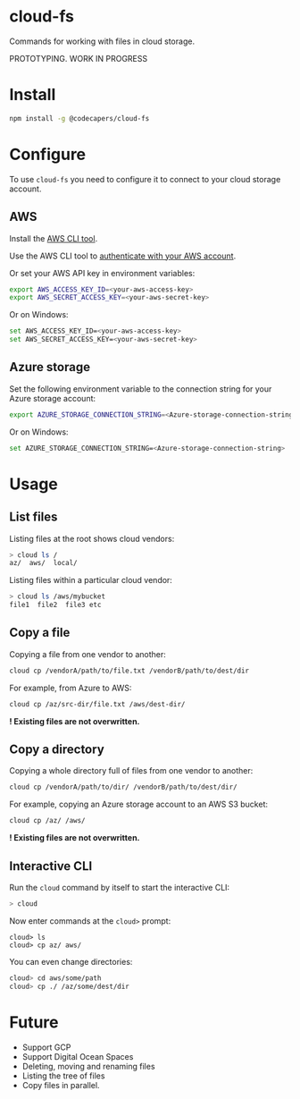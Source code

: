 # cloud-fs

Commands for working with files in cloud storage.

PROTOTYPING. WORK IN PROGRESS

# Install

```bash
npm install -g @codecapers/cloud-fs
```

# Configure

To use `cloud-fs` you need to configure it to connect to your cloud storage account.

## AWS

Install the [AWS CLI tool](https://aws.amazon.com/cli/).

Use the AWS CLI tool to [authenticate with your AWS account](https://docs.aws.amazon.com/cli/latest/userguide/cli-configure-quickstart.html).

Or set your AWS API key in environment variables:

```bash
export AWS_ACCESS_KEY_ID=<your-aws-access-key>
export AWS_SECRET_ACCESS_KEY=<your-aws-secret-key>
```

Or on Windows:

```bash
set AWS_ACCESS_KEY_ID=<your-aws-access-key>
set AWS_SECRET_ACCESS_KEY=<your-aws-secret-key>
```


## Azure storage

Set the following environment variable to the connection string for your Azure storage account:

```bash
export AZURE_STORAGE_CONNECTION_STRING=<Azure-storage-connection-string>
```

Or on Windows:

```bash
set AZURE_STORAGE_CONNECTION_STRING=<Azure-storage-connection-string>
```

# Usage
## List files

Listing files at the root shows cloud vendors:

```bash
> cloud ls /
az/  aws/  local/
```

Listing files within a particular cloud vendor:

```bash
> cloud ls /aws/mybucket
file1  file2  file3 etc
```
## Copy a file

Copying a file from one vendor to another:

```bash
cloud cp /vendorA/path/to/file.txt /vendorB/path/to/dest/dir
```

For example, from Azure to AWS:

```bash
cloud cp /az/src-dir/file.txt /aws/dest-dir/
```

**! Existing files are not overwritten.**

## Copy a directory

Copying a whole directory full of files from one vendor to another:

```bash
cloud cp /vendorA/path/to/dir/ /vendorB/path/to/dest/dir/
```

For example, copying an Azure storage account to an AWS S3 bucket:

```bash
cloud cp /az/ /aws/
```

**! Existing files are not overwritten.**

## Interactive CLI

Run the `cloud` command by itself to start the interactive CLI:

```bash
> cloud
```

Now enter commands at the `cloud>` prompt:

```
cloud> ls
cloud> cp az/ aws/
```

You can even change directories:

```bash
cloud> cd aws/some/path
cloud> cp ./ /az/some/dest/dir
```


# Future

- Support GCP
- Support Digital Ocean Spaces
- Deleting, moving and renaming files
- Listing the tree of files
- Copy files in parallel.